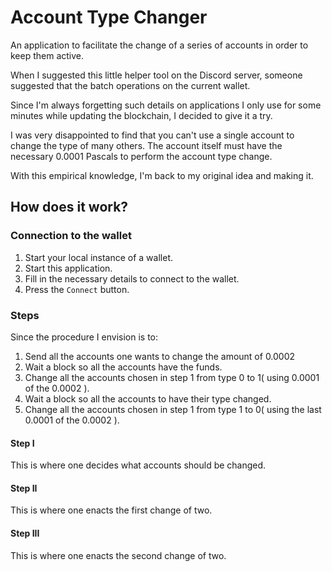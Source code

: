 # Account Type Changer

An application to facilitate the change of a series of accounts in order to keep them active.

When I suggested this little helper tool on the Discord server, someone suggested that the batch operations on the current wallet.

Since I'm always forgetting such details on applications I only use for some minutes while updating the blockchain, I decided to give it a try.

I was very disappointed to find that you can't use a single account to change the type of many others. The account itself must have the necessary 0.0001 Pascals to perform the account type change.

With this empirical knowledge, I'm back to my original idea and making it.

## How does it work?

### Connection to the wallet

1. Start your local instance of a wallet.
2. Start this application.
3. Fill in the necessary details to connect to the wallet.
4. Press the `Connect` button.

### Steps

Since the procedure I envision is to:

1. Send all the accounts one wants to change the amount of 0.0002
2. Wait a block so all the accounts have the funds.
3. Change all the accounts chosen in step 1 from type 0 to 1( using 0.0001 of the 0.0002 ).
4. Wait a block so all the accounts to have their type changed.
5. Change all the accounts chosen in step 1 from type 1 to 0( using the last 0.0001 of the 0.0002 ).

#### Step I

This is where one decides what accounts should be changed.

#### Step II

This is where one enacts the first change of two.

#### Step III

This is where one enacts the second change of two.
